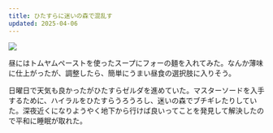 ```yaml
---
title: ひたすらに迷いの森で混乱す
updated: 2025-04-06
---
```

![](https://i.imgur.com/PrhA4mx.jpeg)

昼にはトムヤムペーストを使ったスープにフォーの麺を入れてみた。なんか薄味に仕上がったが、調整したら、簡単にうまい昼食の選択肢に入りそう。

日曜日で天気も良かったがひたすらゼルダを進めていた。マスターソードを入手するために、ハイラルをひたすらうろうろし、迷いの森でブチギレたりしていた。深夜近くになりようやく地下から行けば良いってことを発見して解決したので平和に睡眠が取れた。